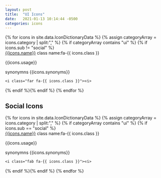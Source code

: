 ```yaml
---
layout: post
title:  "UI Icons"
date:   2021-01-13 10:14:44 -0500
categories: icons
---
```

<div class="ul_none">
{% for icons in site.data.IconDictionaryData %}
{% assign categoryArray = icons.category | split:"," %}
{% if categoryArray contains "ui" %}
{% if icons.sub != "social" %}
  <div class="flex m-b_5">
    <div class="flex_none p-x_4 p_3">
      <i class="far c_primary  font_10 fa-fw  fa-{{ icons.class }}"></i>
    </div>
     <div class="br-l_2 br_black-1 br_solid p-l_4 flex_auto">
     <a class="font_5" href="https://fontawesome.com/icons/{{ icons.class }}">
      {{icons.name}}</a>
      <span class="block font_0"><span class="font_regular p-r_3">class name:</span><span class="font_bold">fa-{{ icons.class }}</span></span>
   <p class="m-t_3">{{icons.usage}}</p>
   <p class="m-t_3">
    <span class="block c_black_4 capitalize">synonymns</span>
    {{icons.synonyms}}</p>
    <pre><code>&lt;i class=&quot;far fa-{{ icons.class }}&quot;&gt;&lt;&frasl;i&gt;</code></pre>
    </div>
  </div>
{% endif %}{% endif %}
{% endfor %}
</div>
<div class="ul_none">
<h2>Social Icons</h2>
{% for icons in site.data.IconDictionaryData %}
{% assign categoryArray = icons.category | split:"," %}
{% if categoryArray contains "ui" %}
{% if icons.sub == "social" %}
  <div class="flex m-b_5">
    <div class="flex_none p-x_4 p_3">
      <i class="fab c_primary  font_10 fa-fw  fa-{{ icons.class }}"></i>
    </div>
     <div class="br-l_2 br_black-1 br_solid p-l_4 flex_auto">
     <a class="font_5" href="https://fontawesome.com/icons/{{ icons.class }}">
      {{icons.name}}</a>
      <span class="block font_0"><span class="font_regular p-r_3">class name:</span><span class="font_bold">fa-{{ icons.class }}</span></span>
   <p class="m-t_3">{{icons.usage}}</p>
   <p class="m-t_3">
    <span class="block c_black_4 capitalize">synonymns</span>
    {{icons.synonyms}}</p>
    <pre><code>&lt;i class=&quot;fab fa-{{ icons.class }}&quot;&gt;&lt;&frasl;i&gt;</code></pre>
    </div>
  </div>
{% endif %}{% endif %}
{% endfor %}
</div>